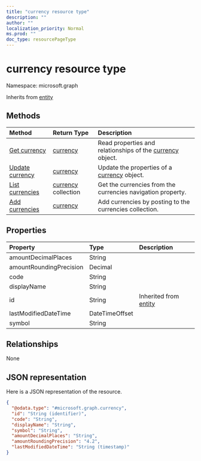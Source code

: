 ```yaml
---
title: "currency resource type"
description: ""
author: ""
localization_priority: Normal
ms.prod: ""
doc_type: resourcePageType
---
```


# currency resource type


Namespace: microsoft.graph




Inherits from [entity](../resources/entity.md)

## Methods
|Method|Return Type|Description|
|:---|:---|:---|
|[Get currency](../api/currency-get.md)|[currency](../resources/currency.md)|Read properties and relationships of the [currency](../resources/currency.md) object.|
|[Update currency](../api/currency-update.md)|[currency](../resources/currency.md)|Update the properties of a [currency](../resources/currency.md) object.|
|[List currencies](../api/company-list-currencies.md)|[currency](../resources/currency.md) collection|Get the currencies from the currencies navigation property.|
|[Add currencies](../api/company-post-currencies.md)|[currency](../resources/currency.md)|Add currencies by posting to the currencies collection.|

## Properties
|Property|Type|Description|
|:---|:---|:---|
|amountDecimalPlaces|String||
|amountRoundingPrecision|Decimal||
|code|String||
|displayName|String||
|id|String| Inherited from [entity](../resources/entity.md)|
|lastModifiedDateTime|DateTimeOffset||
|symbol|String||

## Relationships
None

## JSON representation
Here is a JSON representation of the resource.
<!-- {
  "blockType": "resource",
  "keyProperty": "id",
  "@odata.type": "microsoft.graph.currency",
  "baseType": "microsoft.graph.entity",
  "openType": false
}
-->
``` json
{
  "@odata.type": "#microsoft.graph.currency",
  "id": "String (identifier)",
  "code": "String",
  "displayName": "String",
  "symbol": "String",
  "amountDecimalPlaces": "String",
  "amountRoundingPrecision": "4.2",
  "lastModifiedDateTime": "String (timestamp)"
}
```

